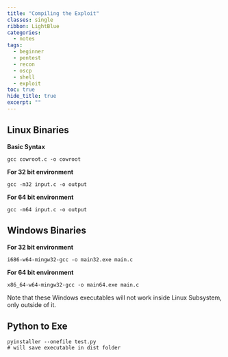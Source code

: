 ```yaml
---
title: "Compiling the Exploit"
classes: single
ribbon: LightBlue
categories:
  - notes
tags:
  - beginner
  - pentest
  - recon
  - oscp
  - shell
  - exploit
toc: true
hide_title: true
excerpt: ""
---
```


## Linux Binaries

**Basic Syntax**

```
gcc cowroot.c -o cowroot
```

**For 32 bit environment**

```
gcc -m32 input.c -o output
```

**For 64 bit environment**

```
gcc -m64 input.c -o output
```

## Windows Binaries

**For 32 bit environment**

```
i686-w64-mingw32-gcc -o main32.exe main.c
```

**For 64 bit environment**

```
x86_64-w64-mingw32-gcc -o main64.exe main.c
```

Note that these Windows executables will not work inside Linux Subsystem, only outside of it.

## Python to Exe

```
pyinstaller --onefile test.py
# will save executable in dist folder
```